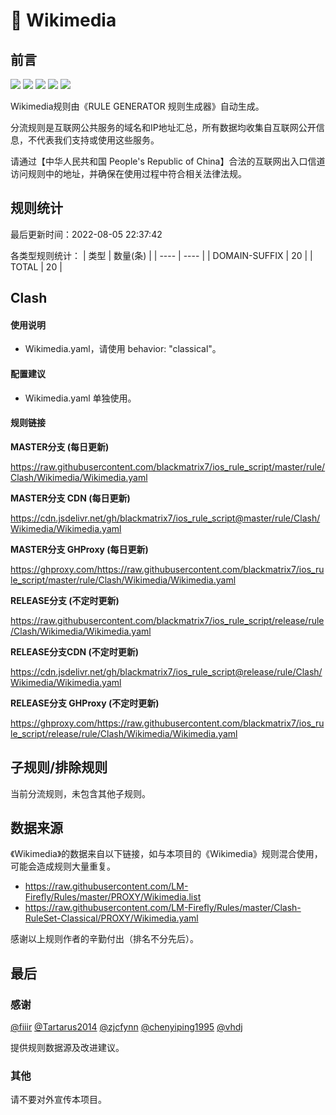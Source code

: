 # 🧸 Wikimedia

## 前言

![](https://shields.io/badge/-移除重复规则-ff69b4) ![](https://shields.io/badge/-DOMAIN与DOMAIN--SUFFIX合并-green) ![](https://shields.io/badge/-DOMAIN--SUFFIX间合并-critical) ![](https://shields.io/badge/-DOMAIN--SUFFIX与DOMAIN--KEYWORD合并-blue) ![](https://shields.io/badge/-IP--CIDR(6)合并-blueviolet) 

Wikimedia规则由《RULE GENERATOR 规则生成器》自动生成。

分流规则是互联网公共服务的域名和IP地址汇总，所有数据均收集自互联网公开信息，不代表我们支持或使用这些服务。

请通过【中华人民共和国 People's Republic of China】合法的互联网出入口信道访问规则中的地址，并确保在使用过程中符合相关法律法规。

## 规则统计

最后更新时间：2022-08-05 22:37:42

各类型规则统计：
| 类型 | 数量(条)  | 
| ---- | ----  |
| DOMAIN-SUFFIX | 20  | 
| TOTAL | 20  | 


## Clash 

#### 使用说明
- Wikimedia.yaml，请使用 behavior: "classical"。

#### 配置建议
- Wikimedia.yaml 单独使用。

#### 规则链接
**MASTER分支 (每日更新)**

https://raw.githubusercontent.com/blackmatrix7/ios_rule_script/master/rule/Clash/Wikimedia/Wikimedia.yaml

**MASTER分支 CDN (每日更新)**

https://cdn.jsdelivr.net/gh/blackmatrix7/ios_rule_script@master/rule/Clash/Wikimedia/Wikimedia.yaml

**MASTER分支 GHProxy (每日更新)**

https://ghproxy.com/https://raw.githubusercontent.com/blackmatrix7/ios_rule_script/master/rule/Clash/Wikimedia/Wikimedia.yaml

**RELEASE分支 (不定时更新)**

https://raw.githubusercontent.com/blackmatrix7/ios_rule_script/release/rule/Clash/Wikimedia/Wikimedia.yaml

**RELEASE分支CDN (不定时更新)**

https://cdn.jsdelivr.net/gh/blackmatrix7/ios_rule_script@release/rule/Clash/Wikimedia/Wikimedia.yaml

**RELEASE分支 GHProxy (不定时更新)**

https://ghproxy.com/https://raw.githubusercontent.com/blackmatrix7/ios_rule_script/release/rule/Clash/Wikimedia/Wikimedia.yaml

## 子规则/排除规则


当前分流规则，未包含其他子规则。

## 数据来源

《Wikimedia》的数据来自以下链接，如与本项目的《Wikimedia》规则混合使用，可能会造成规则大量重复。

- https://raw.githubusercontent.com/LM-Firefly/Rules/master/PROXY/Wikimedia.list
- https://raw.githubusercontent.com/LM-Firefly/Rules/master/Clash-RuleSet-Classical/PROXY/Wikimedia.yaml


感谢以上规则作者的辛勤付出（排名不分先后）。

## 最后

### 感谢

[@fiiir](https://github.com/fiiir) [@Tartarus2014](https://github.com/Tartarus2014) [@zjcfynn](https://github.com/zjcfynn) [@chenyiping1995](https://github.com/chenyiping1995) [@vhdj](https://github.com/vhdj)

提供规则数据源及改进建议。

### 其他

请不要对外宣传本项目。